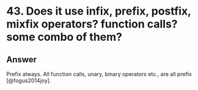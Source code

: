 # 43. Does it use infix, prefix, postfix, mixfix operators? function calls? some combo of them?

## Answer

Prefix always. All function calls, unary, binary operators etc., are all prefix [@fogus2014joy].

